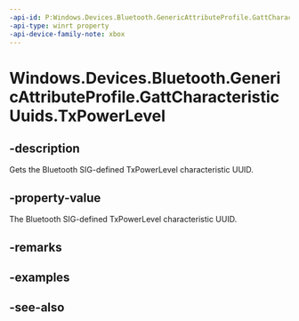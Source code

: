 ```yaml
---
-api-id: P:Windows.Devices.Bluetooth.GenericAttributeProfile.GattCharacteristicUuids.TxPowerLevel
-api-type: winrt property
-api-device-family-note: xbox
---
```


<!-- Property syntax
public System.Guid TxPowerLevel { get; }
-->

# Windows.Devices.Bluetooth.GenericAttributeProfile.GattCharacteristicUuids.TxPowerLevel

## -description
Gets the Bluetooth SIG-defined TxPowerLevel characteristic UUID.

## -property-value
The Bluetooth SIG-defined TxPowerLevel characteristic UUID.

## -remarks

## -examples

## -see-also

